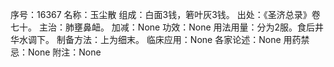 序号：16367
名称：玉尘散
组成：白面3钱，箬叶灰3钱。
出处：《圣济总录》卷七十。
主治：肺壅鼻衄。
加减：None
功效：None
用法用量：分为2服。食后井华水调下。
制备方法：上为细末。
临床应用：None
各家论述：None
用药禁忌：None
附注：None
